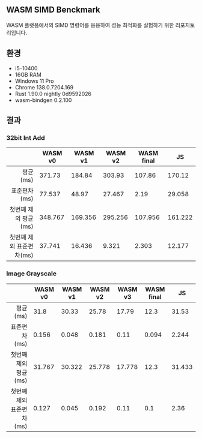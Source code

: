 ## WASM SIMD Benckmark
WASM 플랫폼에서의 SIMD 명령어를 응용하여 성능 최적화를 실험하기 위한 리포지토리입니다.

## 환경
- i5-10400
- 16GB RAM
- Windows 11 Pro
- Chrome 138.0.7204.169
- Rust 1.90.0 nightly 0d9592026
- wasm-bindgen 0.2.100

## 결과
### 32bit Int Add
||WASM v0|WASM v1|WASM v2|WASM final|JS|
|---:|---|---|---|---|---|
|평균(ms)|371.73|184.84|303.93|107.86|170.12|
|표준편차(ms)|77.537|48.97|27.467|2.19|29.058|
|첫번째 제외 평균(ms)|348.767|169.356|295.256|107.956|161.222|
|첫번째 제외 표준편차(ms)|37.741|16.436|9.321|2.303|12.177|

### Image Grayscale
||WASM v0|WASM v1|WASM v2|WASM v3|WASM final|JS|
|---:|---|---|---|---|---|---|
|평균(ms)|31.8|30.33|25.78|17.79|12.3|31.53|
|표준편차(ms)|0.156|0.048|0.181|0.11|0.094|2.244|
|첫번째 제외 평균(ms)|31.767|30.322|25.778|17.778|12.3|31.433|
|첫번째 제외 표준편차(ms)|0.127|0.045|0.192|0.11|0.1|2.36|
